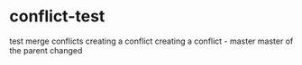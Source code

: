 # conflict-test
test merge conflicts
creating a conflict
creating a conflict - master
master of the parent changed
